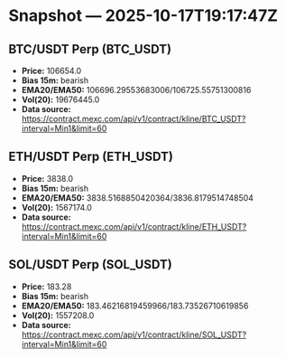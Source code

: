 # Snapshot — 2025-10-17T19:17:47Z

## BTC/USDT Perp (BTC_USDT)
- **Price:** 106654.0
- **Bias 15m:** bearish
- **EMA20/EMA50:** 106696.29553683006/106725.55751300816
- **Vol(20):** 19676445.0
- **Data source:** https://contract.mexc.com/api/v1/contract/kline/BTC_USDT?interval=Min1&limit=60

## ETH/USDT Perp (ETH_USDT)
- **Price:** 3838.0
- **Bias 15m:** bearish
- **EMA20/EMA50:** 3838.5168850420364/3836.8179514748504
- **Vol(20):** 1567174.0
- **Data source:** https://contract.mexc.com/api/v1/contract/kline/ETH_USDT?interval=Min1&limit=60

## SOL/USDT Perp (SOL_USDT)
- **Price:** 183.28
- **Bias 15m:** bearish
- **EMA20/EMA50:** 183.46216819459966/183.73526710619856
- **Vol(20):** 1557208.0
- **Data source:** https://contract.mexc.com/api/v1/contract/kline/SOL_USDT?interval=Min1&limit=60

